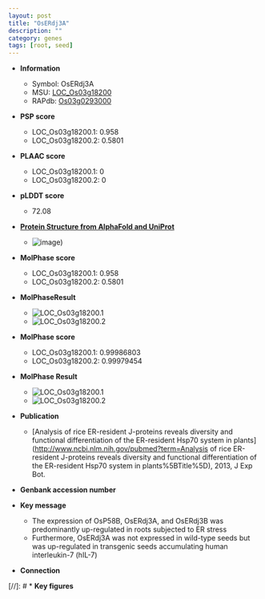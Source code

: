 ```yaml
---
layout: post
title: "OsERdj3A"
description: ""
category: genes
tags: [root, seed]
---
```


* **Information**  
    + Symbol: OsERdj3A  
    + MSU: [LOC_Os03g18200](http://rice.plantbiology.msu.edu/cgi-bin/ORF_infopage.cgi?orf=LOC_Os03g18200)  
    + RAPdb: [Os03g0293000](http://rapdb.dna.affrc.go.jp/viewer/gbrowse_details/irgsp1?name=Os03g0293000)  

* **PSP score**  
    + LOC_Os03g18200.1: 0.958 
    + LOC_Os03g18200.2: 0.5801 

* **PLAAC score**  
    + LOC_Os03g18200.1: 0 
    + LOC_Os03g18200.2: 0 

* **pLDDT score**
    + 72.08

* **[Protein Structure from AlphaFold and UniProt](https://www.uniprot.org/uniprotkb/Q10MW6/entry#structure)**
    + ![image](https://ricepsp.github.io/images/Q1/AF-Q10MW6-F1.png))

* **MolPhase score**
    + LOC_Os03g18200.1: 0.958
    + LOC_Os03g18200.2: 0.5801

* **MolPhaseResult**
    + ![LOC_Os03g18200.1](https://ricepsp.github.io/pictures/LOC_Os03g/LOC_Os03g18200.1.png)
    + ![LOC_Os03g18200.2](https://ricepsp.github.io/pictures/LOC_Os03g/LOC_Os03g18200.2.png)

* **MolPhase score**
    + LOC_Os03g18200.1: 0.99986803
    + LOC_Os03g18200.2: 0.99979454

* **MolPhase Result**
    + ![LOC_Os03g18200.1](https://304243504.github.io/Pictures/LOC_Os03g/LOC_Os03g18200.1.png)
    + ![LOC_Os03g18200.2](https://304243504.github.io/Pictures/LOC_Os03g/LOC_Os03g18200.2.png)

* **Publication**  
    + [Analysis of rice ER-resident J-proteins reveals diversity and functional differentiation of the ER-resident Hsp70 system in plants](http://www.ncbi.nlm.nih.gov/pubmed?term=Analysis of rice ER-resident J-proteins reveals diversity and functional differentiation of the ER-resident Hsp70 system in plants%5BTitle%5D), 2013, J Exp Bot.

* **Genbank accession number**  

* **Key message**  
    + The expression of OsP58B, OsERdj3A, and OsERdj3B was predominantly up-regulated in roots subjected to ER stress
    + Furthermore, OsERdj3A was not expressed in wild-type seeds but was up-regulated in transgenic seeds accumulating human interleukin-7 (hIL-7)

* **Connection**  

[//]: # * **Key figures**  



